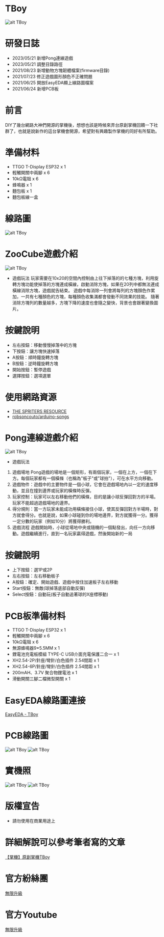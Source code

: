 # TBoy
![alt TBoy](https://github.com/channel2007/TBoy_ZooCube/blob/master/art/TBoy.jpeg "TBoy")

# 研發日誌
* 2023/05/21 新增Pong連線遊戲
* 2023/05/21 調整目錄路徑
* 2021/08/23 新增動物方塊韌體檔案(firmware目錄)
* 2021/07/23 修正遊戲圖形顏色不正確問題
* 2021/06/25 開放EasyEDA顯上線路圖檔案
* 2021/06/24 新增PCB板

# 前言
DIY了幾台網路大神們開源的掌機後，想想也該是時候來弄台原創掌機回饋一下社群了，也就是說新作的這台掌機會開源，希望對有興趣製作掌機的同好有所幫助。

# 準備材料
* TTGO T-Display ESP32 x  1
* 輕觸開關中兩腳 x 6
* 10kΩ電阻 x 6
* 蜂鳴器 x 1
* 麵包板 x 1
* 麵包板線一盒

# 線路圖
![alt TBoy](https://github.com/channel2007/TBoy_ZooCube/blob/master/art/Schematic_TBoy.png "TBoy")

# ZooCube遊戲介紹
![alt TBoy](https://github.com/channel2007/TBoy_ZooCube/blob/master/art/TBoy_Positive.jpg "TBoy")
* 遊戲玩法
玩家需要在10x20的空間內控制由上往下掉落的的七種方塊，利用旋轉方塊功能使掉落的方塊連成橫線，啟動消除方塊，如果在20列中都無法連成橫線消除方塊，遊戲就告結束。
遊戲中每消除一列會將每列的方塊顏色作累加，一共有七種顏色的方塊，每種顏色收集滿都會發動不同效果的技能。
隨著消除方塊列的數量越多，方塊下降的速度也會隨之變快，背景也會跟著變換圖片。

# 按鍵說明
* 左右按鈕：移動慢慢掉落中的方塊
* 下按鈕：讓方塊快速掉落
* A按鈕：順時鐘旋轉方塊
* B按鈕：逆時鐘旋轉方塊
* 開始按鈕：暫停遊戲
* 選擇按鈕：選項選單

# 使用網路資源
* [THE SPRITERS RESOURCE](https://www.spriters-resource.com/)
* [robsoncouto/arduino-songs](https://github.com/robsoncouto/arduino-songs)

# Pong連線遊戲介紹
![alt TBoy](https://github.com/channel2007/TBoy_ZooCube/blob/master/art/IMAG0543.jpg "TBoy")
* 遊戲玩法
1. 遊戲場地 Pong遊戲的場地是一個矩形，有兩個玩家，一個在上方，一個在下方。每個玩家都有一個橫條（也稱為"板子"或"球拍"），可在水平方向移動。
2. 遊戲物件：遊戲中的主要物件是一個小球，它會在遊戲場地內以一定的速度移動，並且在撞到邊界或玩家的橫條時反彈。
3. 玩家控制：玩家可以左右移動他們的橫條，目的是讓小球反彈回對方的半場。玩家不能超過遊戲場地的邊界。
4. 得分規則：當一方玩家未能成功用橫條接住小球，使其反彈回對方半場時，對方就會得分。也就是說，如果小球碰到你的場地邊界，對方就獲得一分。獲得一定分數的玩家（例如10分）將獲得勝利。
5. 遊戲流程 遊戲開始時，小球從場地中央或隨機的一個點發出，向任一方向移動。遊戲繼續進行，直到一名玩家贏得遊戲，然後開始新的一局

# 按鍵說明
* 上下按鈕：選1P或2P
* 左右按鈕：左右移動板子
* A按鈕：確定、開始遊戲、遊戲中按住加速板子左右移動
* Start按鈕：無敵(球掉落底部自動反彈)
* Select按鈕：自動玩(板子自動追著球的X座標移動)

# PCB板準備材料
* TTGO T-Display ESP32 x 1
* 輕觸開關中兩腳 x 6
* 10kΩ電阻 x 6
* 無源蜂鳴器9*5.5MM  x 1
* 鋰電池充電板模組 TYPE-C USB介面充電保護二合一 x 1
* XH2.54-2P/針座/彎針/白色插件 2.54間距 x 1
* XH2.54-6P/針座/彎針/白色插件 2.54間距 x 1
* 200mAH、3.7V 聚合物鋰電池 x 1
* 滑動開關三腳二檔微型開關 x 1

# EasyEDA線路圖連接
[EasyEDA - TBoy](https://oshwlab.com/channel2007/tboy)

# PCB線路圖
![alt TBoy](https://github.com/channel2007/TBoy_ZooCube/blob/master/art/PCB_TBoySheet.jpeg "TBoy")
![alt TBoy](https://github.com/channel2007/TBoy_ZooCube/blob/master/art/PCB_TBoy.jpeg "TBoy")

# 實機照
![alt TBoy](https://github.com/channel2007/TBoy_ZooCube/blob/master/art/TBoy_Positive.jpg "TBoy")
![alt TBoy](https://github.com/channel2007/TBoy_ZooCube/blob/master/art/TBoy_Negative.jpg "TBoy")

# 版權宣告
* 請勿使用在商業用途上 

# 詳細解說可以參考筆者寫的文章
[【掌機】原創掌機TBoy](https://vocus.cc/article/60bd70f7fd8978000182d0db?fbclid=IwAR3eowbBvcs1HFQSfAkmH9ZDA18dOALh4RtLMgBzNeIG1E7RuylL_PDUpho)

# 官方紛絲團 
[無限升級](https://www.facebook.com/unlimited.upgrade/posts/2840132506240869?notif_id=1617421138749926&notif_t=page_post_reaction&ref=notif)

# 官方Youtube
[無限升級](https://www.youtube.com/channel/UC4reRKznNk1CcjZfxKUdMuw)

